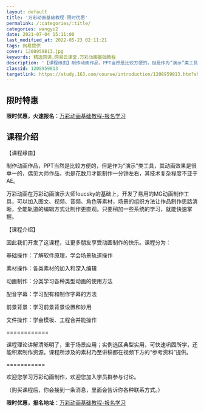 ```yaml
---
layout: default
title: '万彩动画基础教程-限时优惠'
permalink: /:categories/:title/
categories: wangyi2
date: 2021-07-04 15:11:00
last_modified_at: 2022-05-23 02:11:21
tags: 网易提供
cover: 1208959813.jpg
keywords: 精选网课,网易云课堂,万彩动画基础教程
description: '【课程缘由】制作动画作品，PPT当然是比较方便的，但是作为“演示”类工具，其动画效果是很单一的，偶见大师作品，也是花数月'
classid: 1208959813
targetlink: https://study.163.com/course/introduction/1208959813.htm?share=1&shareId=1025206652&utm_campaign=share&utm_medium=iphoneShare&utm_source=&utm_u=1025206652
---
```


## 限时特惠

**限时优惠，火速报名**：[万彩动画基础教程-报名学习](https://study.163.com/course/introduction/1208959813.htm?share=1&shareId=1025206652&utm_campaign=share&utm_medium=iphoneShare&utm_source=&utm_u=1025206652)

## 课程介绍

【课程缘由】

制作动画作品，PPT当然是比较方便的，但是作为“演示”类工具，其动画效果是很单一的，偶见大师作品，也是花数月才能制作一分钟左右，其技术复杂程度不亚于AE。

万彩动画在万彩动画演示大师foucsky的基础上，开发了易用的MG动画制作工具，可以加入图文、视频、音频、角色等素材，场景的组织方法让作品制作思路清晰，全能轨道的编辑方式让制作更直观。只要稍加一些系统的学习，就能快速掌握。

【课程介绍】

因此我们开发了这课程，让更多朋友享受动画制作的快乐。课程分为：

基础操作：了解软件原理，学会场景轨道操作

素材操作：各类素材的加入和深入编辑

动画制作：分类学习各种类型动画的使用方法

配音字幕：学习配有和制作字幕的方法

前景背景：学习前景背景设置和妙用

文件操作：学会模板、工程合并能操作

============

课程理论讲解清晰明了，重于场景应用；实例选区典型实用，可快速巩固所学，还能积累制作资源。课程所涉及的素材乃至讲稿都在视频下方的“参考资料”提供。

===========

欢迎您学习万彩动画制作，欢迎您加入学员群参与讨论。

（购买课程后，你会接到一条消息，里面会告诉你各种联系方式。）

**限时优惠，报名地址**：[万彩动画基础教程-报名学习](https://study.163.com/course/introduction/1208959813.htm?share=1&shareId=1025206652&utm_campaign=share&utm_medium=iphoneShare&utm_source=&utm_u=1025206652)

